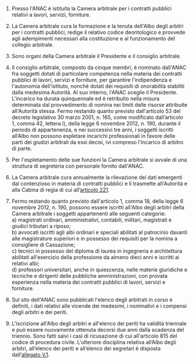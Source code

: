 1. Presso l'ANAC è istituita la Camera arbitrale per i contratti pubblici relativi a lavori, servizi, forniture.

2. La Camera arbitrale cura la formazione e la tenuta dell'Albo degli arbitri per i contratti pubblici, redige il relativo codice deontologico e provvede agli adempimenti necessari alla costituzione e al funzionamento del collegio arbitrale.

3. Sono organi della Camera arbitrale il Presidente e il consiglio arbitrale.

4. Il consiglio arbitrale, composto da cinque membri, è nominato dall'ANAC fra soggetti dotati di particolare competenza nella materia dei contratti pubblici di lavori, servizi e forniture, per garantire l'indipendenza e l'autonomia dell'istituto, nonché dotati dei requisiti di onorabilità stabiliti dalla medesima Autorità. Al suo interno, l'ANAC sceglie il Presidente. L'incarico ha durata quinquennale ed è retribuito nella misura determinata dal provvedimento di nomina nei limiti delle risorse attribuite all'Autorità stessa. Fermo restando quanto previsto dall'articolo 53 del decreto legislativo 30 marzo 2001, n. 165, come modificato dall’articolo 1, comma 42, lettera l), della legge 6 novembre 2012, n. 190, durante il periodo di appartenenza, e nei successivi tre anni, i soggetti iscritti all’Albo non possono espletare incarichi professionali in favore delle parti dei giudizi arbitrali da essi decisi, ivi compreso l'incarico di arbitro di parte.

5. Per l'espletamento delle sue funzioni la Camera arbitrale si avvale di una struttura di segreteria con personale fornito dall'ANAC.

6. La Camera arbitrale cura annualmente la rilevazione dei dati emergenti dal contenzioso in materia di contratti pubblici e li trasmette all'Autorità e alla Cabina di regia di cui all’[articolo 221](/index.html?article=articolo-221&version=2). 

7. Fermo restando quanto previsto dall'articolo 1, comma 18, della legge 6 novembre 2012, n. 190, possono essere iscritti all'Albo degli arbitri della Camera arbitrale i soggetti appartenenti alle seguenti categorie: <br>a) magistrati ordinari, amministrativi, contabili, militari, magistrati e giudici tributari a riposo; <br>b) avvocati iscritti agli albi ordinari e speciali abilitati al patrocinio davanti alle magistrature superiori e in possesso dei requisiti per la nomina a consigliere di Cassazione; <br>c) tecnici in possesso del diploma di laurea in ingegneria e architettura abilitati all'esercizio della professione da almeno dieci anni e iscritti ai relativi albi; <br>d) professori universitari, anche in quiescenza, nelle materie giuridiche e tecniche e dirigenti delle pubbliche amministrazioni, con provata esperienza nella materia dei contratti pubblici di lavori, servizi e forniture. 

8. Sul sito dell'ANAC sono pubblicati l'elenco degli arbitrati in corso e definiti, i dati relativi alle vicende dei medesimi, i nominativi e i compensi degli arbitri e dei periti.

9. L'iscrizione all'Albo degli arbitri e all'elenco dei periti ha validità triennale e può essere nuovamente ottenuta decorsi due anni dalla scadenza del triennio. Sono fatti salvi i casi di ricusazione di cui all'articolo 815 del codice di procedura civile. L'ulteriore disciplina relativa all’Albo degli arbitri, all’elenco dei periti e all’elenco dei segretari è disposta dall’[allegato V.1](/index.html?section=attachment-5-1&version=1).
